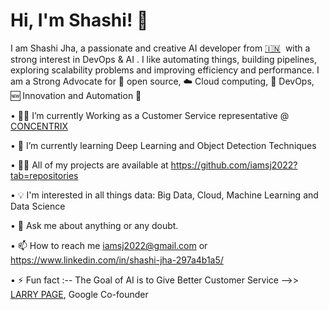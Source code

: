 



# Hi, I'm Shashi! 👋

I am Shashi Jha, a passionate and creative AI developer from [🇮🇳](https://en.wikipedia.org/wiki/India)&nbsp; with a strong interest in DevOps & AI . I like automating things, building pipelines, exploring scalability problems and improving efficiency and performance. I am a Strong Advocate for 📜 open source, ☁️ Cloud computing, 🚀 DevOps, 🆕 Innovation and Automation 🤖

• 👨‍💻 I’m currently Working as a Customer Service representative @ [CONCENTRIX](https://www.concentrix.com/)

• 🌱 I’m currently learning Deep Learning and Object Detection Techniques

• 👨‍💻 All of my projects are available at https://github.com/iamsj2022?tab=repositories

• 💡 I'm interested in all things data: Big Data, Cloud, Machine Learning and Data Science

• 💬 Ask me about anything or any doubt.

• 📫 How to reach me iamsj2022@gmail.com or https://www.linkedin.com/in/shashi-jha-297a4b1a5/ 

• ⚡ Fun fact :-- The Goal of AI is to Give Better Customer Service -->> [LARRY PAGE](https://en.wikipedia.org/wiki/Larry_Page), Google Co-founder 



